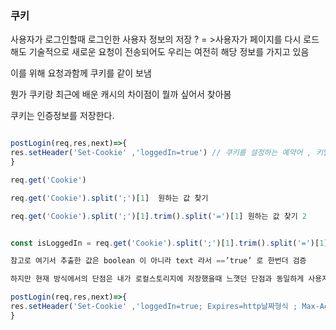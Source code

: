 ### 쿠키

사용자가 로그인할때 로그인한 사용자 정보의 저장 ? = >사용자가 페이지를 다시 로드 해도 기술적으로 새로운 요청이 전송되어도 우리는 여전히 해당 정보를 가지고 있음

이를 위해 요청과함께 쿠키를 같이 보냄

뭔가 쿠키랑 최근에 배운 캐시의 차이점이 뭘까 싶어서 찾아봄

쿠키는 인증정보를 저장한다.

```js

postLogin(req,res,next)=>{
res.setHeader('Set-Cookie' ,'loggedIn=true') // 쿠키를 설정하는 예약어 , 키벨류
}

req.get('Cookie')

req.get('Cookie').split(';')[1]  원하는 값 찾기

req.get('Cookie').split(';')[1].trim().split('=')[1] 원하는 값 찾기 2


const isLoggedIn = req.get('Cookie').split(';')[1].trim().split('=')[1]

참고로 여기서 추출한 값은 boolean 이 아니라 text 라서 ==’true’ 로 한번더 검증

하지만 현재 방식에서의 단점은 내가 로컬스토리지에 저장했을때 느꼇던 단점과 동일하게 사용자가 이런 구조만 알면 들어가서 변경가능하다는것.

postLogin(req,res,next)=>{
res.setHeader('Set-Cookie' ,'loggedIn=true; Expires=http날짜형식 ; Max-Age=10') // 쿠키를 설정하는 예약어 , 키벨류  더많은거 설정 ㄱ ';'를 기준으로 expires = 만료일 max-age : 초단위 // Secure : https 일때만
}
```
